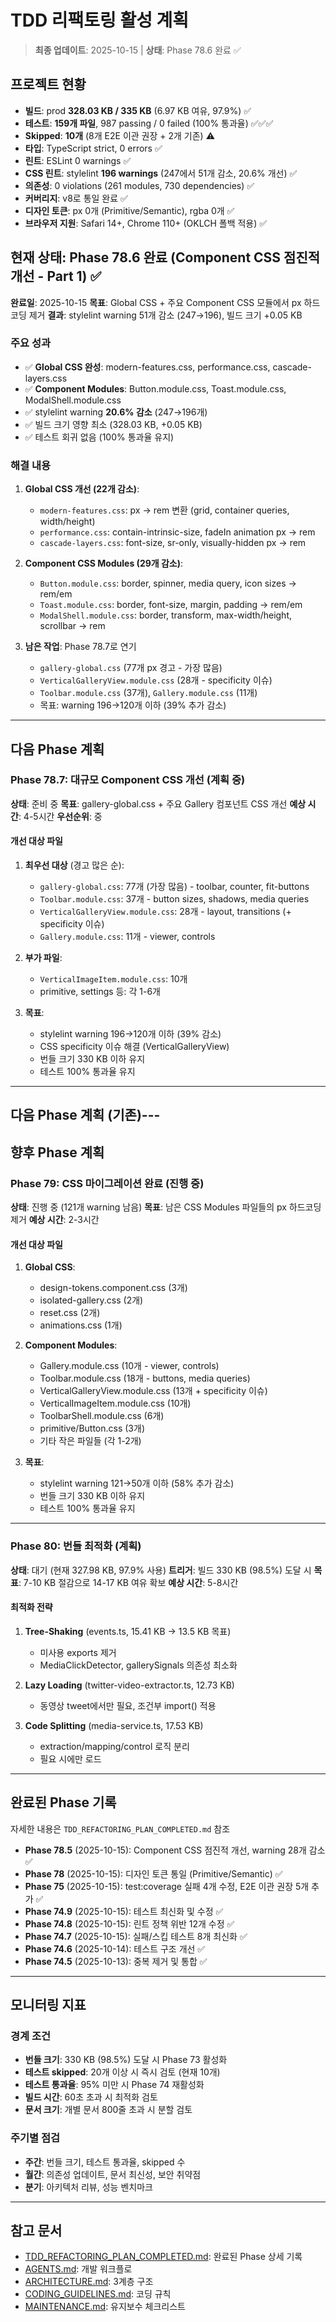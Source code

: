 # TDD 리팩토링 활성 계획

> **최종 업데이트**: 2025-10-15 | **상태**: Phase 78.6 완료 ✅

## 프로젝트 현황

- **빌드**: prod **328.03 KB / 335 KB** (6.97 KB 여유, 97.9%) ✅
- **테스트**: **159개 파일**, 987 passing / 0 failed (100% 통과율) ✅✅✅
- **Skipped**: **10개** (8개 E2E 이관 권장 + 2개 기존) ⚠️
- **타입**: TypeScript strict, 0 errors ✅
- **린트**: ESLint 0 warnings ✅
- **CSS 린트**: stylelint **196 warnings** (247에서 51개 감소, 20.6% 개선) ✅
- **의존성**: 0 violations (261 modules, 730 dependencies) ✅
- **커버리지**: v8로 통일 완료 ✅
- **디자인 토큰**: px 0개 (Primitive/Semantic), rgba 0개 ✅
- **브라우저 지원**: Safari 14+, Chrome 110+ (OKLCH 폴백 적용) ✅

## 현재 상태: Phase 78.6 완료 (Component CSS 점진적 개선 - Part 1) ✅

**완료일**: 2025-10-15 **목표**: Global CSS + 주요 Component CSS 모듈에서 px
하드코딩 제거 **결과**: stylelint warning 51개 감소 (247→196), 빌드 크기 +0.05
KB

### 주요 성과

- ✅ **Global CSS 완성**: modern-features.css, performance.css,
  cascade-layers.css
- ✅ **Component Modules**: Button.module.css, Toast.module.css,
  ModalShell.module.css
- ✅ stylelint warning **20.6% 감소** (247→196개)
- ✅ 빌드 크기 영향 최소 (328.03 KB, +0.05 KB)
- ✅ 테스트 회귀 없음 (100% 통과율 유지)

### 해결 내용

1. **Global CSS 개선 (22개 감소)**:
   - `modern-features.css`: px → rem 변환 (grid, container queries,
     width/height)
   - `performance.css`: contain-intrinsic-size, fadeIn animation px → rem
   - `cascade-layers.css`: font-size, sr-only, visually-hidden px → rem

2. **Component CSS Modules (29개 감소)**:
   - `Button.module.css`: border, spinner, media query, icon sizes → rem/em
   - `Toast.module.css`: border, font-size, margin, padding → rem/em
   - `ModalShell.module.css`: border, transform, max-width/height, scrollbar →
     rem

3. **남은 작업**: Phase 78.7로 연기
   - `gallery-global.css` (77개 px 경고 - 가장 많음)
   - `VerticalGalleryView.module.css` (28개 - specificity 이슈)
   - `Toolbar.module.css` (37개), `Gallery.module.css` (11개)
   - 목표: warning 196→120개 이하 (39% 추가 감소)

---

## 다음 Phase 계획

### Phase 78.7: 대규모 Component CSS 개선 (계획 중)

**상태**: 준비 중 **목표**: gallery-global.css + 주요 Gallery 컴포넌트 CSS 개선
**예상 시간**: 4-5시간 **우선순위**: 중

#### 개선 대상 파일

1. **최우선 대상** (경고 많은 순):
   - `gallery-global.css`: 77개 (가장 많음) - toolbar, counter, fit-buttons
   - `Toolbar.module.css`: 37개 - button sizes, shadows, media queries
   - `VerticalGalleryView.module.css`: 28개 - layout, transitions (+ specificity
     이슈)
   - `Gallery.module.css`: 11개 - viewer, controls

2. **부가 파일**:
   - `VerticalImageItem.module.css`: 10개
   - primitive, settings 등: 각 1-6개

3. **목표**:
   - stylelint warning 196→120개 이하 (39% 감소)
   - CSS specificity 이슈 해결 (VerticalGalleryView)
   - 번들 크기 330 KB 이하 유지
   - 테스트 100% 통과율 유지

---

## 다음 Phase 계획 (기존)---

## 향후 Phase 계획

### Phase 79: CSS 마이그레이션 완료 (진행 중)

**상태**: 진행 중 (121개 warning 남음) **목표**: 남은 CSS Modules 파일들의 px
하드코딩 제거 **예상 시간**: 2-3시간

#### 개선 대상 파일

1. **Global CSS**:
   - design-tokens.component.css (3개)
   - isolated-gallery.css (2개)
   - reset.css (2개)
   - animations.css (1개)

2. **Component Modules**:
   - Gallery.module.css (10개 - viewer, controls)
   - Toolbar.module.css (18개 - buttons, media queries)
   - VerticalGalleryView.module.css (13개 + specificity 이슈)
   - VerticalImageItem.module.css (10개)
   - ToolbarShell.module.css (6개)
   - primitive/Button.css (3개)
   - 기타 작은 파일들 (각 1-2개)

3. **목표**:
   - stylelint warning 121→50개 이하 (58% 추가 감소)
   - 번들 크기 330 KB 이하 유지
   - 테스트 100% 통과율 유지

---

### Phase 80: 번들 최적화 (계획)

**상태**: 대기 (현재 327.98 KB, 97.9% 사용) **트리거**: 빌드 330 KB (98.5%) 도달
시 **목표**: 7-10 KB 절감으로 14-17 KB 여유 확보 **예상 시간**: 5-8시간

#### 최적화 전략

1. **Tree-Shaking** (events.ts, 15.41 KB → 13.5 KB 목표)
   - 미사용 exports 제거
   - MediaClickDetector, gallerySignals 의존성 최소화

2. **Lazy Loading** (twitter-video-extractor.ts, 12.73 KB)
   - 동영상 tweet에서만 필요, 조건부 import() 적용

3. **Code Splitting** (media-service.ts, 17.53 KB)
   - extraction/mapping/control 로직 분리
   - 필요 시에만 로드

---

## 완료된 Phase 기록

자세한 내용은 `TDD_REFACTORING_PLAN_COMPLETED.md` 참조

- **Phase 78.5** (2025-10-15): Component CSS 점진적 개선, warning 28개 감소 ✅
- **Phase 78** (2025-10-15): 디자인 토큰 통일 (Primitive/Semantic) ✅
- **Phase 75** (2025-10-15): test:coverage 실패 4개 수정, E2E 이관 권장 5개 추가
  ✅
- **Phase 74.9** (2025-10-15): 테스트 최신화 및 수정 ✅
- **Phase 74.8** (2025-10-15): 린트 정책 위반 12개 수정 ✅
- **Phase 74.7** (2025-10-15): 실패/스킵 테스트 8개 최신화 ✅
- **Phase 74.6** (2025-10-14): 테스트 구조 개선 ✅
- **Phase 74.5** (2025-10-13): 중복 제거 및 통합 ✅

---

## 모니터링 지표

### 경계 조건

- **번들 크기**: 330 KB (98.5%) 도달 시 Phase 73 활성화
- **테스트 skipped**: 20개 이상 시 즉시 검토 (현재 10개)
- **테스트 통과율**: 95% 미만 시 Phase 74 재활성화
- **빌드 시간**: 60초 초과 시 최적화 검토
- **문서 크기**: 개별 문서 800줄 초과 시 분할 검토

### 주기별 점검

- **주간**: 번들 크기, 테스트 통과율, skipped 수
- **월간**: 의존성 업데이트, 문서 최신성, 보안 취약점
- **분기**: 아키텍처 리뷰, 성능 벤치마크

---

## 참고 문서

- [TDD_REFACTORING_PLAN_COMPLETED.md](./TDD_REFACTORING_PLAN_COMPLETED.md):
  완료된 Phase 상세 기록
- [AGENTS.md](../AGENTS.md): 개발 워크플로
- [ARCHITECTURE.md](./ARCHITECTURE.md): 3계층 구조
- [CODING_GUIDELINES.md](./CODING_GUIDELINES.md): 코딩 규칙
- [MAINTENANCE.md](./MAINTENANCE.md): 유지보수 체크리스트
